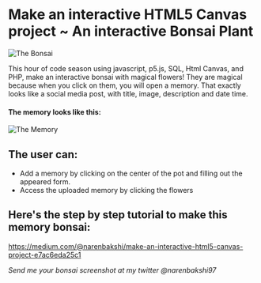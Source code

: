 # Make an interactive HTML5 Canvas project ~ An interactive Bonsai Plant
![The Bonsai](https://i.imgur.com/GosIyf4.jpg)

This hour of code season using javascript, p5.js, SQL, Html Canvas, and PHP, make an interactive bonsai with magical flowers! 
They are magical because when you click on them, you will open a memory. That exactly looks like a social media post, with title, image, description and date time.

#### The memory looks like this:

![The Memory](https://i.imgur.com/jJwuz1l.jpg)

## The user can:

* Add a memory by clicking on the center of the pot and filling out the appeared form.
* Access the uploaded memory by clicking the flowers

## Here's the step by step tutorial to make this memory bonsai:
https://medium.com/@narenbakshi/make-an-interactive-html5-canvas-project-e7ac6eda25c1

*Send me your bonsai screenshot at my twitter @narenbakshi97*

